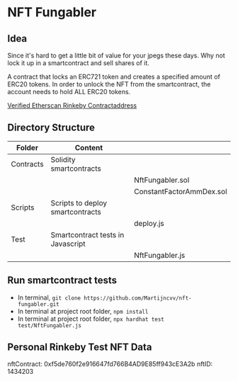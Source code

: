 # NFT Fungabler

## Idea

Since it's hard to get a little bit of value for your jpegs these days. Why not lock it up in a smartcontract and sell shares of it.

A contract that locks an ERC721 token and creates a specified amount of ERC20 tokens. In order to unlock the NFT from the smartcontract, the account needs to hold ALL ERC20 tokens.

[Verified Etherscan Rinkeby Contractaddress](https://rinkeby.etherscan.io/address/0x3eed2A53fEA6d40F26F1296115bDF27dE39895a8#code)

## Directory Structure

| Folder    | Content                           |                          |
| --------- | --------------------------------- | ------------------------ |
| Contracts | Solidity smartcontracts           |                          |
|           |                                   | NftFungabler.sol         |
|           |                                   | ConstantFactorAmmDex.sol |
| Scripts   | Scripts to deploy smartcontracts  |                          |
|           |                                   | deploy.js                |
| Test      | Smartcontract tests in Javascript |                          |
|           |                                   | NftFungabler.js          |

## Run smartcontract tests

- In terminal, `git clone https://github.com/Martijncvv/nft-fungabler.git`
- In terminal at project root folder, `npm install`
- In terminal at project root folder, `npx hardhat test test/NftFungabler.js `

## Personal Rinkeby Test NFT Data

nftContract: 0xf5de760f2e916647fd766B4AD9E85ff943cE3A2b
nftID: 1434203
